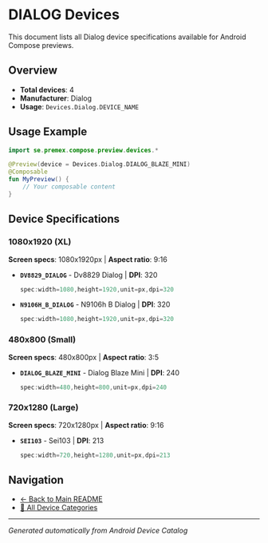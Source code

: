 # DIALOG Devices

This document lists all Dialog device specifications available for Android Compose previews.

## Overview

- **Total devices**: 4
- **Manufacturer**: Dialog
- **Usage**: `Devices.Dialog.DEVICE_NAME`

## Usage Example

```kotlin
import se.premex.compose.preview.devices.*

@Preview(device = Devices.Dialog.DIALOG_BLAZE_MINI)
@Composable
fun MyPreview() {
    // Your composable content
}
```

## Device Specifications

### 1080x1920 (XL)

**Screen specs**: 1080x1920px | **Aspect ratio**: 9:16

- **`DV8829_DIALOG`** - Dv8829 Dialog | **DPI**: 320
  ```kotlin
  spec:width=1080,height=1920,unit=px,dpi=320
  ```

- **`N9106H_B_DIALOG`** - N9106h B Dialog | **DPI**: 320
  ```kotlin
  spec:width=1080,height=1920,unit=px,dpi=320
  ```

### 480x800 (Small)

**Screen specs**: 480x800px | **Aspect ratio**: 3:5

- **`DIALOG_BLAZE_MINI`** - Dialog Blaze Mini | **DPI**: 240
  ```kotlin
  spec:width=480,height=800,unit=px,dpi=240
  ```

### 720x1280 (Large)

**Screen specs**: 720x1280px | **Aspect ratio**: 9:16

- **`SEI103`** - Sei103 | **DPI**: 213
  ```kotlin
  spec:width=720,height=1280,unit=px,dpi=213
  ```

## Navigation

- [← Back to Main README](../../README.md)
- [📱 All Device Categories](../README.md)

---
*Generated automatically from Android Device Catalog*
